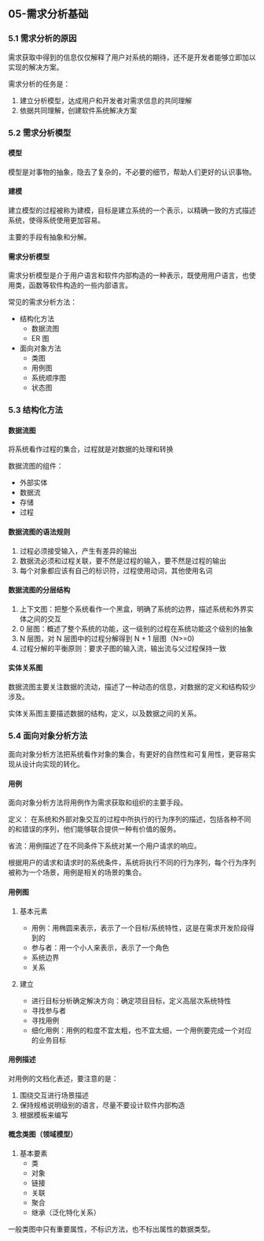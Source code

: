 ## 05-需求分析基础

### 5.1 需求分析的原因

需求获取中得到的信息仅仅解释了用户对系统的期待，还不是开发者能够立即加以实现的解决方案。

需求分析的任务是：

1. 建立分析模型，达成用户和开发者对需求信息的共同理解
2. 依据共同理解，创建软件系统解决方案

### 5.2 需求分析模型

#### 模型

模型是对事物的抽象，隐去了复杂的，不必要的细节，帮助人们更好的认识事物。

#### 建模

建立模型的过程被称为建模，目标是建立系统的一个表示，以精确一致的方式描述系统，使得系统使用更加容易。

主要的手段有抽象和分解。

#### 需求分析模型

需求分析模型是介于用户语言和软件内部构造的一种表示，既使用用户语言，也使用类，函数等软件构造的一些内部语言。

常见的需求分析方法：

- 结构化方法
  - 数据流图
  - ER 图
- 面向对象方法
  - 类图
  - 用例图
  - 系统顺序图
  - 状态图

### 5.3 结构化方法

#### 数据流图

将系统看作过程的集合，过程就是对数据的处理和转换

数据流图的组件：

- 外部实体
- 数据流
- 存储
- 过程

#### 数据流图的语法规则

1. 过程必须接受输入，产生有差异的输出
2. 数据流必须和过程关联，要不然是过程的输入，要不然是过程的输出
3. 每个对象都应该有自己的标识符，过程使用动词，其他使用名词

#### 数据流图的分层结构

1. 上下文图：把整个系统看作一个黑盒，明确了系统的边界，描述系统和外界实体之间的交互
2. 0 层图：概述了整个系统的功能，这一级别的过程在系统功能这个级别的抽象
3. N 层图，对 N 层图中的过程分解得到 N + 1 层图（N>=0)
4. 过程分解的平衡原则：要求子图的输入流，输出流与父过程保持一致

#### 实体关系图

数据流图主要关注数据的流动，描述了一种动态的信息，对数据的定义和结构较少涉及。

实体关系图主要描述数据的结构，定义，以及数据之间的关系。

### 5.4 面向对象分析方法

面向对象分析方法把系统看作对象的集合，有更好的自然性和可复用性，更容易实现从设计向实现的转化。

#### 用例

面向对象分析方法将用例作为需求获取和组织的主要手段。

定义：
在系统和外部对象交互的过程中所执行的行为序列的描述，包括各种不同的和错误的序列，他们能够联合提供一种有价值的服务。

省流：用例描述了在不同条件下系统对某一个用户请求的响应。

根据用户的请求和请求时的系统条件，系统将执行不同的行为序列，每个行为序列被称为一个场景，用例是相关的场景的集合。

#### 用例图

1. 基本元素
   - 用例：用椭圆来表示，表示了一个目标/系统特性，这是在需求开发阶段得到的
   - 参与者：用一个小人来表示，表示了一个角色
   - 系统边界
   - 关系

2. 建立
   - 进行目标分析确定解决方向：确定项目目标，定义高层次系统特性
   - 寻找参与者
   - 寻找用例
   - 细化用例：用例的粒度不宜太粗，也不宜太细，一个用例要完成一个对应的业务目标

#### 用例描述

对用例的文档化表述，要注意的是：

1. 围绕交互进行场景描述
2. 保持规格说明级别的语言，尽量不要设计软件内部构造
3. 根据模板来编写

#### 概念类图（领域模型）

1. 基本要素
   - 类
   - 对象
   - 链接
   - 关联
   - 聚合
   - 继承（泛化特化关系）

一般类图中只有重要属性，不标识方法，也不标出属性的数据类型。